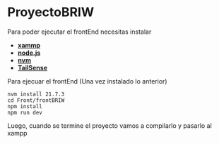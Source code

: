 # ProyectoBRIW


Para poder ejecutar el frontEnd necesitas  instalar

- [**xammp**](https://www.apachefriends.org/es/index.html)
- [**node.js**](https://nodejs.org/en)
- [**nvm**](https://github.com/coreybutler/nvm-windows/releases/download/1.1.12/nvm-setup.exe)
- [**TailSense**](https://marketplace.visualstudio.com/items?itemName=bradlc.vscode-tailwindcss)

Para ejecuar el frontEnd (Una vez instalado lo anterior)

~~~
nvm install 21.7.3
cd Front/frontBRIW
npm install
npm run dev
~~~

Luego, cuando se termine el proyecto vamos a compilarlo y pasarlo al xampp




